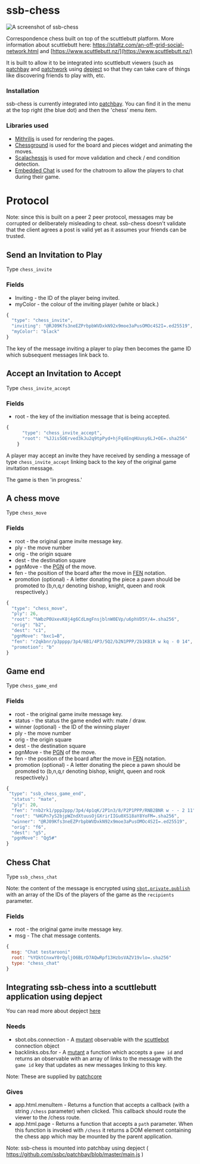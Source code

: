 # ssb-chess

![A screenshot of ssb-chess](http://i.imgur.com/Xz9ovwX.png)

Correspondence chess built on top of the scuttlebutt platform. More information about scuttlebutt here: https://staltz.com/an-off-grid-social-network.html and [https://www.scuttlebutt.nz/](https://www.scuttlebutt.nz/)

It is built to allow it to be integrated into scuttlebutt viewers (such as [patchbay](https://www.github.com/ssbc/patchbay) and [patchwork](https://www.github.com/ssbc/patchbay) using [depject](https://github.com/depject/depject) so that they can take care of things like discovering friends to play with, etc.

### Installation
ssb-chess is currently integrated into [patchbay](https://www.github.com/ssbc/patchbay). You can find it in the menu at the top right (the blue dot) and then the 'chess' menu item.

### Libraries used
* [Mithriljs](https://mithril.js.org/) is used for rendering the pages.
* [Chessground](https://github.com/ornicar/chessground) is used for the board and pieces widget and animating the moves.
* [Scalachessjs](https://github.com/veloce/scalachessjs) is used for move validation and check / end condition detection.
* [Embedded Chat](https://github.com/happy0/ssb-embedded-chat) is used for the chatroom to allow the players to chat during their game.

# Protocol

Note: since this is built on a peer 2 peer protocol, messages may be corrupted or deliberately misleading to cheat. ssb-chess doesn't validate that the client agrees a post is valid yet as it assumes your friends can be trusted.

## Send an Invitation to Play
Type `chess_invite`

### Fields
* Inviting - the ID of the player being invited.
* myColor - the colour of the inviting player (white or black.)

```javascript
{
  "type": "chess_invite",
  "inviting": "@RJ09Kfs3neEZPrbpbWVDxkN92x9moe3aPusOMOc4S2I=.ed25519",
  "myColor": "black"
}
```
The key of the message inviting a player to play then becomes the game ID which subsequent messages link back to.

## Accept an Invitation to Accept
Type `chess_invite_accept`

### Fields
* root - the key of the invitiation message that is being accepted.

```javascript
{
      "type": "chess_invite_accept",
      "root": "%JJis5OErved3kJu2q9tpPyd+hjFq4EnqHUusy6LJ+OE=.sha256"
    }
```
A player may accept an invite they have received by sending a message of type ```chess_invite_accept``` linking back to the key of the original game invitation message.

The game is then 'in progress.'

## A chess move
Type `chess_move`

### Fields
* root - the original game invite message key.
* ply - the move number
* orig - the origin square
* dest - the destination square
* pgnMove - the [PGN](https://en.wikipedia.org/wiki/Portable_Game_Notation) of the move.
* fen - the position of the board after the move in [FEN](https://en.wikipedia.org/wiki/Forsyth%E2%80%93Edwards_Notation) notation.
* promotion (optional) - A letter donating the piece a pawn should be promoted to (b,n,q,r denoting bishop, knight, queen and rook respectively.)

```javascript
{
  "type": "chess_move",
  "ply": 26,
  "root": "%WbzP0UxevK8j4g6CdLmgFnsjblnW0EVp/u6phVD5Y/4=.sha256",
  "orig": "b2",
  "dest": "c1",
  "pgnMove": "bxc1=B",
  "fen": "r2qkbnr/p3pppp/3p4/6B1/4P3/5Q2/b2N1PPP/2b1KB1R w kq - 0 14",
  "promotion": "b"
}
```
## Game end
Type `chess_game_end`

### Fields
* root - the original game invite message key.
* status - the status the game ended with: mate / draw.
* winner (optional) - the ID of the winning player
* ply - the move number
* orig - the origin square
* dest - the destination square
* pgnMove - the [PGN](https://en.wikipedia.org/wiki/Portable_Game_Notation) of the move.
* fen - the position of the board after the move in [FEN](https://en.wikipedia.org/wiki/Forsyth%E2%80%93Edwards_Notation) notation.
* promotion (optional) - A letter donating the piece a pawn should be promoted to (b,n,q,r denoting bishop, knight, queen and rook respectively.)

```javascript
{
 "type": "ssb_chess_game_end",
  "status": "mate",
  "ply": 20,
  "fen": "rnb2rk1/ppp2ppp/3p4/4p1qK/2P1n3/8/P2P1PPP/RNB2BNR w - - 2 11",
  "root": "%HGPn7yS2bjpWZndXtuusOjGXrirIIGu0XS18aY8YoFM=.sha256",
  "winner": "@RJ09Kfs3neEZPrbpbWVDxkN92x9moe3aPusOMOc4S2I=.ed25519",
  "orig": "f6",
  "dest": "g5",
  "pgnMove": "Qg5#"
}
```

## Chess Chat
Type `ssb_chess_chat`

Note: the content of the message is encrypted using [`sbot.private.publish`](https://ssbc.github.io/docs/scuttlebot/howto-publish-encrypted-messages.html) with an array of the IDs of the players of the game as the `recipients` parameter.

### Fields
* root - the original game invite message key.
* msg - The chat message contents.

```javascript
{
  msg: "Chat testarooni"
  root: "%YQktCnxwY0rQyljO6BLrD7AQwRpf13HzbsVAZV19vlo=.sha256"
  type: "chess_chat"
}
```

## Integrating ssb-chess into a scuttlebutt application using depject

You can read more about depject [here](https://github.com/depject/depject)

### Needs
* sbot.obs.connection - A [mutant](https://github.com/mmckegg/mutant) observable with the [scuttlebot](https://github.com/ssbc/scuttlebot) connection object
* backlinks.obs.for - A [mutant](https://github.com/mmckegg/mutant) a function which accepts a `game id` and returns an observable with an array of links to the message with the `game id` key that updates as new messages linking to this key.

Note: These are supplied by [patchcore](https://github.com/ssbc/patchcore)

### Gives
* app.html.menuItem - Returns a function that accepts a callback (with a string `/chess` parameter) when clicked. This callback should route the viewer to the /chess route.
* app.html.page - Returns a function that accepts a `path` parameter. When this function is invoked with `/chess` it returns a DOM element containing the chess app which may be mounted by the parent application.

Note: ssb-chess is mounted into patchbay using depject ( https://github.com/ssbc/patchbay/blob/master/main.js )

